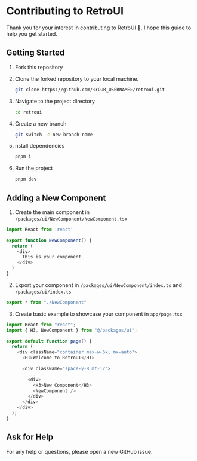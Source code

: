 # Contributing to RetroUI

Thank you for your interest in contributing to RetroUI 🙏. I hope this guide to help you get started.

## Getting Started

1. Fork this repository

2. Clone the forked repository to your local machine.

   ```bash
   git clone https://github.com/<YOUR_USERNAME>/retroui.git
   ```

3. Navigate to the project directory

   ```bash
   cd retroui
   ```

4. Create a new branch

   ```bash
   git switch -c new-branch-name
   ```

5. nstall dependencies

   ```bash
   pnpm i
   ```

6. Run the project
   ```bash
   pnpm dev
   ```

## Adding a New Component

1. Create the main component in `/packages/ui/NewComponent/NewComponent.tsx`

```ts
import React from 'react'

export function NewComponent() {
  return (
    <div>
      This is your component.
    </div>
  )
}
```

2. Export your component in `/packages/ui/NewComponent/index.ts` and `/packages/ui/index.ts`

```ts
export * from "./NewComponent"
```

3. Create basic example to showcase your component in `app/page.tsx`

```typescript
import React from "react";
import { H3, NewComponent } from "@/packages/ui";

export default function page() {
  return (
    <div className="container max-w-6xl mx-auto">
      <H1>Welcome to RetroUI</H1>

      <div className="space-y-8 mt-12">
        ...
        <div>
          <H3>New Component</H3>
          <NewComponent />
        </div>
      </div>
    </div>
  );
}
```


## Ask for Help
For any help or questions, please open a new GitHub issue.